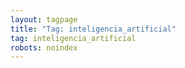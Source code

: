 ```yaml
---
layout: tagpage
title: "Tag: inteligencia_artificial"
tag: inteligencia_artificial
robots: noindex
---
```

